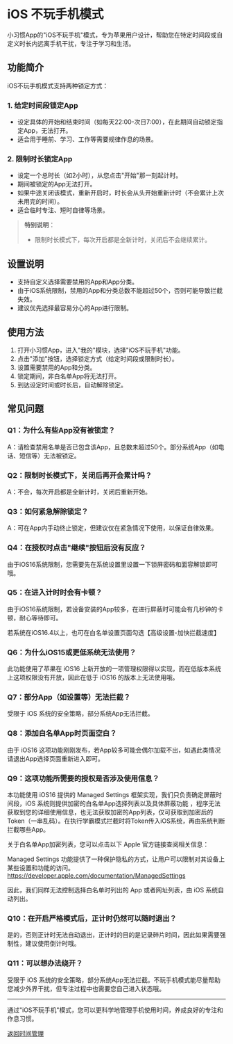 # iOS 不玩手机模式

小习惯App的"iOS不玩手机"模式，专为苹果用户设计，帮助您在特定时间段或自定义时长内远离手机干扰，专注于学习和生活。

## 功能简介

iOS不玩手机模式支持两种锁定方式：

### 1. 给定时间段锁定App
- 设定具体的开始和结束时间（如每天22:00-次日7:00），在此期间自动锁定指定App，无法打开。
- 适合用于睡前、学习、工作等需要规律作息的场景。

### 2. 限制时长锁定App
- 设定一个总时长（如2小时），从您点击"开始"那一刻起计时。
- 期间被锁定的App无法打开。
- 如果中途关闭该模式，重新开启时，时长会从头开始重新计时（不会累计上次未用完的时间）。
- 适合临时专注、短时自律等场景。

> **特别说明**：
> - 限制时长模式下，每次开启都是全新计时，关闭后不会继续累计。

## 设置说明

- 支持自定义选择需要禁用的App和App分类。
- 由于iOS系统限制，禁用的App和分类总数不能超过50个，否则可能导致拦截失效。
- 建议优先选择最容易分心的App进行限制。

## 使用方法

1. 打开小习惯App，进入"我的"模块，选择"iOS不玩手机"功能。
2. 点击"添加"按钮，选择锁定方式（给定时间段或限制时长）。
3. 设置需要禁用的App和分类。
4. 锁定期间，非白名单App将无法打开。
5. 到达设定时间或时长后，自动解除锁定。

## 常见问题

### Q1：为什么有些App没有被锁定？
A：请检查禁用名单是否已包含该App，且总数未超过50个。部分系统App（如电话、短信等）无法被锁定。

### Q2：限制时长模式下，关闭后再开会累计吗？
A：不会，每次开启都是全新计时，关闭后重新开始。

### Q3：如何紧急解除锁定？
A：可在App内手动终止锁定，但建议仅在紧急情况下使用，以保证自律效果。

### Q4：在授权时点击"继续"按钮后没有反应？
由于iOS16系统限制，您需要先在系统设置里设置一下锁屏密码和面容解锁即可哦。

### Q5：在进入计时时会有卡顿？
由于iOS16系统限制，若设备安装的App较多，在进行屏蔽时可能会有几秒钟的卡顿，耐心等待即可。

若系统在iOS16.4以上，也可在白名单设置页面勾选【高级设置-加快拦截速度】

### Q6：为什么iOS15或更低系统无法使用？
此功能使用了苹果在 iOS16 上新开放的一项管理权限得以实现，而在低版本系统上这项权限没有开放，因此在低于 iOS16 的版本上无法使用哦。

### Q7：部分App（如设置等）无法拦截？
受限于 iOS 系统的安全策略，部分系统App无法拦截。

### Q8：添加白名单App时页面空白？
由于 iOS16 这项功能刚刚发布，若App较多可能会偶尔加载不出，如遇此类情况请退出App选择页面重新进入即可。

### Q9：这项功能所需要的授权是否涉及使用信息？
本功能使用 iOS16 提供的 Managed Settings 框架实现，我们只负责确定屏蔽时间段，iOS 系统则提供加密的白名单App选择列表以及具体屏蔽功能 ，程序无法获取到您的详细使用信息，也无法获取加密的App列表，仅可获取到加密后的Token（一串乱码）。在执行学霸模式拦截时将Token传入iOS系统，再由系统判断拦截哪些App。

关于白名单App加密列表，您可以点击以下 Apple 官方链接查阅相关信息：

Managed Settings 功能提供了一种保护隐私的方式，让用户可以限制对其设备上某些设置和功能的访问。
https://developer.apple.com/documentation/ManagedSettings

因此，我们同样无法控制选择白名单时列出的 App 或者网址列表，由 iOS 系统自动列出。

### Q10：在开启严格模式后，正计时仍然可以随时退出？
是的，否则正计时无法自动退出，正计时的目的是记录碎片时间，因此如果需要强制性，建议使用倒计时哦。

### Q11：可以想办法绕开？
受限于 iOS 系统的安全策略，部分系统App无法拦截。不玩手机模式能尽量帮助您减少外界干扰，但专注过程中也需要您自己进入状态哦。

---

通过"iOS不玩手机"模式，您可以更科学地管理手机使用时间，养成良好的专注和作息习惯。

[返回时间管理](/habit/time_management/) 